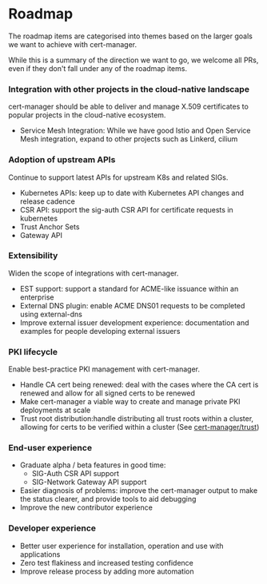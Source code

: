 Roadmap
=======

The roadmap items are categorised into themes based on the larger goals we want to achieve with cert-manager.


While this is a summary of the direction we want to go, we welcome all PRs, even if they don't fall under any of the roadmap items.


### Integration with other projects in the cloud-native landscape

cert-manager should be able to deliver and manage X.509 certificates to popular
projects in the cloud-native ecosystem.

- Service Mesh Integration: While we have
good Istio and Open Service Mesh integration, expand to other projects such as
Linkerd, cilium

### Adoption of upstream APIs

Continue to support latest APIs for upstream K8s and related SIGs.

- Kubernetes APIs: keep up to date with Kubernetes API changes and release cadence
- CSR API: support the sig-auth CSR API for certificate requests in kubernetes
- Trust Anchor Sets
- Gateway API

### Extensibility

Widen the scope of integrations with cert-manager.

- EST support: support a standard for ACME-like issuance within an enterprise
- External DNS plugin: enable ACME DNS01 requests to be completed using external-dns
- Improve external issuer development experience: documentation and examples for people developing external issuers

### PKI lifecycle

Enable best-practice PKI management with cert-manager.

- Handle CA cert being renewed: deal with the cases where the CA cert is renewed and allow for all signed certs to be renewed
- Make cert-manager a viable way to create and manage private PKI deployments at scale
- Trust root distribution:handle distributing all trust roots within a cluster, allowing for certs to be verified within a cluster
(See [cert-manager/trust](https://cert-manager.io/docs/projects/trust/))

### End-user experience

- Graduate alpha / beta features in good time:
  - SIG-Auth CSR API support
  - SIG-Network Gateway API support
- Easier diagnosis of problems: improve the cert-manager output to make the status clearer, and provide tools to aid debugging
- Improve the new contributor experience

### Developer experience

- Better user experience for installation, operation and use with applications
- Zero test flakiness and increased testing confidence
- Improve release process by adding more automation
